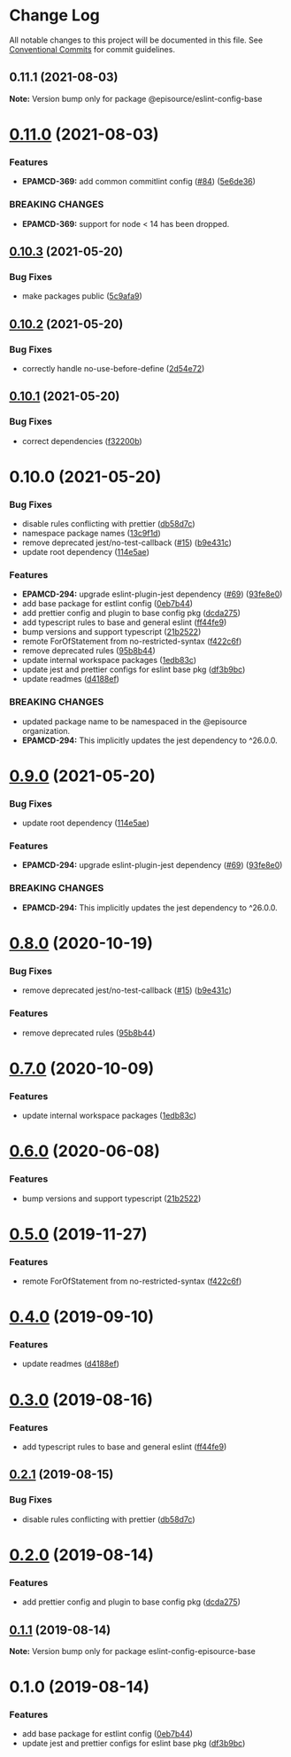 # Change Log

All notable changes to this project will be documented in this file.
See [Conventional Commits](https://conventionalcommits.org) for commit guidelines.

## 0.11.1 (2021-08-03)

**Note:** Version bump only for package @episource/eslint-config-base





# [0.11.0](https://github.com/EpisourceLLC/ts-js-styleguide/compare/@episource/eslint-config-base@0.10.3...@episource/eslint-config-base@0.11.0) (2021-08-03)


### Features

* **EPAMCD-369:** add common commitlint config ([#84](https://github.com/EpisourceLLC/ts-js-styleguide/issues/84)) ([5e6de36](https://github.com/EpisourceLLC/ts-js-styleguide/commit/5e6de36e31e9c65a338f78f851e1c27b4a2616b3))


### BREAKING CHANGES

* **EPAMCD-369:** support for node < 14 has been dropped.





## [0.10.3](https://github.com/EpisourceLLC/ts-js-styleguide/compare/@episource/eslint-config-base@0.10.2...@episource/eslint-config-base@0.10.3) (2021-05-20)


### Bug Fixes

* make packages public ([5c9afa9](https://github.com/EpisourceLLC/ts-js-styleguide/commit/5c9afa92ce5e3b86d86b95309ff7a2acfd007878))





## [0.10.2](https://github.com/EpisourceLLC/ts-js-styleguide/compare/@episource/eslint-config-base@0.10.1...@episource/eslint-config-base@0.10.2) (2021-05-20)


### Bug Fixes

* correctly handle no-use-before-define ([2d54e72](https://github.com/EpisourceLLC/ts-js-styleguide/commit/2d54e728b143434d86635b525a7a456052c6e082))





## [0.10.1](https://github.com/EpisourceLLC/ts-js-styleguide/compare/@episource/eslint-config-base@0.10.0...@episource/eslint-config-base@0.10.1) (2021-05-20)


### Bug Fixes

* correct dependencies ([f32200b](https://github.com/EpisourceLLC/ts-js-styleguide/commit/f32200b2f678054029b98c637901a7fe3ef67fa4))





# 0.10.0 (2021-05-20)


### Bug Fixes

* disable rules conflicting with prettier ([db58d7c](https://github.com/EpisourceLLC/ts-js-styleguide/commit/db58d7c7d34207cbe5be07e13a1d157be6730e82))
* namespace package names ([13c9f1d](https://github.com/EpisourceLLC/ts-js-styleguide/commit/13c9f1dc1cc97bf3039d76a5bd2f3d0baa77ebaa))
* remove deprecated jest/no-test-callback ([#15](https://github.com/EpisourceLLC/ts-js-styleguide/issues/15)) ([b9e431c](https://github.com/EpisourceLLC/ts-js-styleguide/commit/b9e431cc6b7b5f9204a9be461fa923f12ab76289))
* update root dependency ([114e5ae](https://github.com/EpisourceLLC/ts-js-styleguide/commit/114e5ae99f123abc0a6f1e868de863f0634dd6cd))


### Features

* **EPAMCD-294:** upgrade eslint-plugin-jest dependency ([#69](https://github.com/EpisourceLLC/ts-js-styleguide/issues/69)) ([93fe8e0](https://github.com/EpisourceLLC/ts-js-styleguide/commit/93fe8e05fe2dfdd9af584652e6189157bf05cd1d))
* add base package for estlint config ([0eb7b44](https://github.com/EpisourceLLC/ts-js-styleguide/commit/0eb7b4424cd046bb104cf257b2ca87093776b21d))
* add prettier config and plugin to base config pkg ([dcda275](https://github.com/EpisourceLLC/ts-js-styleguide/commit/dcda275ea75867731c4a353f3045c0dc46f5cab9))
* add typescript rules to base and general eslint ([ff44fe9](https://github.com/EpisourceLLC/ts-js-styleguide/commit/ff44fe9f76b9f5440ae35ac20c71be68525a5fcc))
* bump versions and support typescript ([21b2522](https://github.com/EpisourceLLC/ts-js-styleguide/commit/21b2522a103cbeb771dfd94a3db892d5e9880257))
* remote ForOfStatement from no-restricted-syntax ([f422c6f](https://github.com/EpisourceLLC/ts-js-styleguide/commit/f422c6fa39fdf16a7078a40a292d9236ceb9230d))
* remove deprecated rules ([95b8b44](https://github.com/EpisourceLLC/ts-js-styleguide/commit/95b8b448159b7261d78a57a1382aeaa82d079460))
* update internal workspace packages ([1edb83c](https://github.com/EpisourceLLC/ts-js-styleguide/commit/1edb83c265c3ebde0e350bf73567ac51269813a1))
* update jest and prettier configs for eslint base pkg ([df3b9bc](https://github.com/EpisourceLLC/ts-js-styleguide/commit/df3b9bcc2c463e8d8b658e471c4a4f8a089c6e06))
* update readmes ([d4188ef](https://github.com/EpisourceLLC/ts-js-styleguide/commit/d4188ef0164fc2221fcb95f1559e8211e4e2c5b4))


### BREAKING CHANGES

* updated package name to be namespaced in the @episource organization.
* **EPAMCD-294:** This implicitly updates the jest dependency to ^26.0.0.





# [0.9.0](https://github.com/EpisourceLLC/ts-js-styleguide/compare/eslint-config-episource-base@0.8.0...eslint-config-episource-base@0.9.0) (2021-05-20)


### Bug Fixes

* update root dependency ([114e5ae](https://github.com/EpisourceLLC/ts-js-styleguide/commit/114e5ae99f123abc0a6f1e868de863f0634dd6cd))


### Features

* **EPAMCD-294:** upgrade eslint-plugin-jest dependency ([#69](https://github.com/EpisourceLLC/ts-js-styleguide/issues/69)) ([93fe8e0](https://github.com/EpisourceLLC/ts-js-styleguide/commit/93fe8e05fe2dfdd9af584652e6189157bf05cd1d))


### BREAKING CHANGES

* **EPAMCD-294:** This implicitly updates the jest dependency to ^26.0.0.





# [0.8.0](https://github.com/EpisourceLLC/ts-js-styleguide/compare/eslint-config-episource-base@0.7.0...eslint-config-episource-base@0.8.0) (2020-10-19)


### Bug Fixes

* remove deprecated jest/no-test-callback ([#15](https://github.com/EpisourceLLC/ts-js-styleguide/issues/15)) ([b9e431c](https://github.com/EpisourceLLC/ts-js-styleguide/commit/b9e431cc6b7b5f9204a9be461fa923f12ab76289))


### Features

* remove deprecated rules ([95b8b44](https://github.com/EpisourceLLC/ts-js-styleguide/commit/95b8b448159b7261d78a57a1382aeaa82d079460))





# [0.7.0](https://github.com/EpisourceLLC/ts-js-styleguide/compare/eslint-config-episource-base@0.6.0...eslint-config-episource-base@0.7.0) (2020-10-09)


### Features

* update internal workspace packages ([1edb83c](https://github.com/EpisourceLLC/ts-js-styleguide/commit/1edb83c265c3ebde0e350bf73567ac51269813a1))





# [0.6.0](https://github.com/EpisourceLLC/ts-js-styleguide/compare/eslint-config-episource-base@0.5.0...eslint-config-episource-base@0.6.0) (2020-06-08)


### Features

* bump versions and support typescript ([21b2522](https://github.com/EpisourceLLC/ts-js-styleguide/commit/21b2522))





# [0.5.0](https://github.com/EpisourceLLC/ts-js-styleguide/compare/eslint-config-episource-base@0.4.0...eslint-config-episource-base@0.5.0) (2019-11-27)


### Features

* remote ForOfStatement from no-restricted-syntax ([f422c6f](https://github.com/EpisourceLLC/ts-js-styleguide/commit/f422c6f))





# [0.4.0](https://github.com/EpisourceLLC/ts-js-styleguide/compare/eslint-config-episource-base@0.3.0...eslint-config-episource-base@0.4.0) (2019-09-10)


### Features

* update readmes ([d4188ef](https://github.com/EpisourceLLC/ts-js-styleguide/commit/d4188ef))





# [0.3.0](https://github.com/EpisourceLLC/ts-js-styleguide/compare/eslint-config-episource-base@0.2.1...eslint-config-episource-base@0.3.0) (2019-08-16)


### Features

* add typescript rules to base and general eslint ([ff44fe9](https://github.com/EpisourceLLC/ts-js-styleguide/commit/ff44fe9))





## [0.2.1](https://github.com/EpisourceLLC/ts-js-styleguide/compare/eslint-config-episource-base@0.2.0...eslint-config-episource-base@0.2.1) (2019-08-15)


### Bug Fixes

* disable rules conflicting with prettier ([db58d7c](https://github.com/EpisourceLLC/ts-js-styleguide/commit/db58d7c))





# [0.2.0](https://github.com/EpisourceLLC/ts-js-styleguide/compare/eslint-config-episource-base@0.1.1...eslint-config-episource-base@0.2.0) (2019-08-14)


### Features

* add prettier config and plugin to base config pkg ([dcda275](https://github.com/EpisourceLLC/ts-js-styleguide/commit/dcda275))





## [0.1.1](https://github.com/EpisourceLLC/ts-js-styleguide/compare/eslint-config-episource-base@0.1.0...eslint-config-episource-base@0.1.1) (2019-08-14)

**Note:** Version bump only for package eslint-config-episource-base





# 0.1.0 (2019-08-14)


### Features

* add base package for estlint config ([0eb7b44](https://github.com/EpisourceLLC/ts-js-styleguide/commit/0eb7b44))
* update jest and prettier configs for eslint base pkg ([df3b9bc](https://github.com/EpisourceLLC/ts-js-styleguide/commit/df3b9bc))
